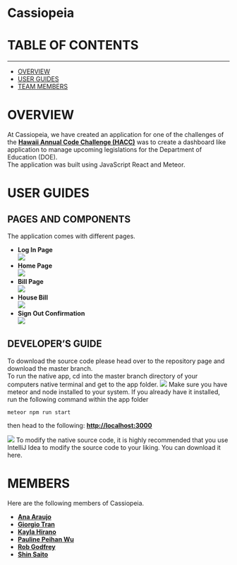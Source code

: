 # Cassiopeia

# TABLE OF CONTENTS

---

- [OVERVIEW](#OVERVIEW)
- [USER GUIDES](#USER_GUIDES)
- [TEAM MEMBERS](#MEMBERS)

# OVERVIEW

At Cassiopeia, we have created an application for one of the challenges of the <b><a href = "https://hacc.hawaii.gov/hacc-judging-criteria/">Hawaii Annual Code Challenge (HACC)</a></b> was to create a dashboard like application to manage upcoming legislations for the Department of Education (DOE).
<br/>
The application was built using JavaScript React and Meteor.

# USER GUIDES

## PAGES AND COMPONENTS

The application comes with different pages. <br/>

<ul>
<li><b>Log In Page</b> <br/>
<image src = "image/landing.png">
</li>
<li><b>Home Page</b><br/>
<image src="image/home.png">
<li><b>Bill Page</b><br/>
<image src="image/bill.png">
</li>
<li><b>House Bill</b><br/>
<image src="image/houseBill.png">
</li>
<li><b>Sign Out Confirmation</b><br/>
<image src="image/signout.png">
</ul>

## DEVELOPER’S GUIDE

To download the source code please head over to the repository page and download the master branch.<br/>
To run the native app, cd into the master branch directory of your computers native terminal and get to the app folder.
<img src ="https://shocking-development.github.io/doc/open.png">
Make sure you have meteor and node installed to your system. If you already have it installed, run the following command within the app folder

```
meteor npm run start
```

then head to the following: <b><a href ="http://localhost:3000">http://localhost:3000</a></b>

<img src = "https://shocking-development.github.io/doc/run.png">
To modify the native source code, it is highly recommended that you use IntelliJ Idea to modify the source code to your liking. You can download it here.

# MEMBERS

Here are the following members of Cassiopeia.

<ul>
<li><b><a href = "https://acatarinaoaraujo.github.io/"  target="_blank">Ana Araujo</a></b></li>
<li><b><a href = "https://giorgio-tran.github.io/"  target="_blank">Giorgio Tran</a></b>
</li>
<li><b><a href = "https://khirano7.github.io/"  target="_blank">Kayla Hirano</a></b>
</li>
<li><b><a href = "https://pauline-peihan-wu.github.io/"  target="_blank">Pauline Peihan Wu</a></b>
</li>
<li><b><a href = "https://robertgodfrey.github.io/"  target="_blank">Rob Godfrey</a></b>
</li>
<li><b><a href = "https://saitoshi.github.io/"  target="_blank">Shin Saito</a></b>
</li>
</ul>
